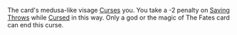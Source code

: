 The card's medusa-like visage [Curses](https://roll20.net/compendium/dnd5e/Curses#h-Curses) you. You take a -2 penalty on [Saving Throws](https://roll20.net/compendium/dnd5e/Saving%20Throws#h-Saving%20Throws) while [Cursed](https://roll20.net/compendium/dnd5e/Mysterious%20Islands#h-Cursed) in this way. Only a god or the magic of The Fates card can end this curse.
